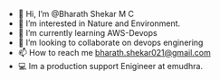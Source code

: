 - 👋 Hi, I’m @Bharath Shekar M C
- 👀 I’m interested in Nature and Environment.
- 🌱 I’m currently learning AWS-Devops
- 💞️ I’m looking to collaborate on devops enginering
- 📫 How to reach me bharath.shekar021@gmail.com
- 💻  Im a production support Enigineer at emudhra.
<!---
BharathShekar/BharathShekar is a ✨ special ✨ repository because its `README.md` (this file) appears on your GitHub profile.
You can click the Preview link to take a look at your changes.
--->
